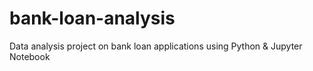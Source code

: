 # bank-loan-analysis
Data analysis project on bank loan applications using Python &amp; Jupyter Notebook
